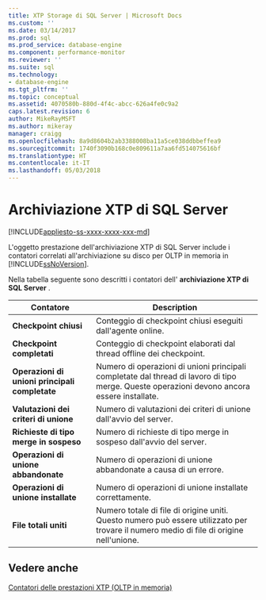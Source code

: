 ```yaml
---
title: XTP Storage di SQL Server | Microsoft Docs
ms.custom: ''
ms.date: 03/14/2017
ms.prod: sql
ms.prod_service: database-engine
ms.component: performance-monitor
ms.reviewer: ''
ms.suite: sql
ms.technology:
- database-engine
ms.tgt_pltfrm: ''
ms.topic: conceptual
ms.assetid: 4070580b-880d-4f4c-abcc-626a4fe0c9a2
caps.latest.revision: 6
author: MikeRayMSFT
ms.author: mikeray
manager: craigg
ms.openlocfilehash: 8a9d8604b2ab3388008ba11a5ce038ddbbeffea9
ms.sourcegitcommit: 1740f3090b168c0e809611a7aa6fd514075616bf
ms.translationtype: HT
ms.contentlocale: it-IT
ms.lasthandoff: 05/03/2018
---
```

# <a name="sql-server-xtp-storage"></a>Archiviazione XTP di SQL Server
[!INCLUDE[appliesto-ss-xxxx-xxxx-xxx-md](../../includes/appliesto-ss-xxxx-xxxx-xxx-md.md)]

  L'oggetto prestazione dell'archiviazione XTP di SQL Server include i contatori correlati all'archiviazione su disco per OLTP in memoria in [!INCLUDE[ssNoVersion](../../includes/ssnoversion-md.md)].  
  
 Nella tabella seguente sono descritti i contatori dell' **archiviazione XTP di SQL Server** .  
  
|Contatore|Description|  
|-------------|-----------------|  
|**Checkpoint chiusi**|Conteggio di checkpoint chiusi eseguiti dall'agente online.|  
|**Checkpoint completati**|Conteggio di checkpoint elaborati dal thread offline dei checkpoint.|  
|**Operazioni di unioni principali completate**|Numero di operazioni di unioni principali completate dal thread di lavoro di tipo merge. Queste operazioni devono ancora essere installate.|  
|**Valutazioni dei criteri di unione**|Numero di valutazioni dei criteri di unione dall'avvio del server.|  
|**Richieste di tipo merge in sospeso**|Numero di richieste di tipo merge in sospeso dall'avvio del server.|  
|**Operazioni di unione abbandonate**|Numero di operazioni di unione abbandonate a causa di un errore.|  
|**Operazioni di unione installate**|Numero di operazioni di unione installate correttamente.|  
|**File totali uniti**|Numero totale di file di origine uniti. Questo numero può essere utilizzato per trovare il numero medio di file di origine nell'unione.|  
  
## <a name="see-also"></a>Vedere anche  
 [Contatori delle prestazioni XTP &#40;OLTP in memoria&#41;](../../relational-databases/performance-monitor/sql-server-xtp-in-memory-oltp-performance-counters.md)  
  
  
